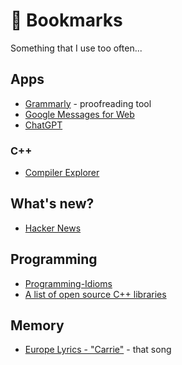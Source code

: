 # 📌 Bookmarks

Something that I use too often...

## Apps

- [Grammarly](https://app.grammarly.com) - proofreading tool
- [Google Messages for Web](https://messages.google.com/web/conversations)
- [ChatGPT](https://chat.openai.com/chat)

### C++

- [Compiler Explorer](https://godbolt.org/)

## What's new?

- [Hacker News](https://news.ycombinator.com/news)

## Programming

- [Programming-Idioms](https://programming-idioms.org/)
- [A list of open source C++ libraries](https://en.cppreference.com/w/cpp/links/libs)

## Memory

- [Europe Lyrics - "Carrie"](https://www.azlyrics.com/lyrics/europe/carrie.html) - that song